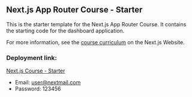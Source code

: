 ## Next.js App Router Course - Starter

This is the starter template for the Next.js App Router Course. It contains the starting code for the dashboard application.

For more information, see the [course curriculum](https://nextjs.org/learn) on the Next.js Website.


### Deployment link:
[Next.js Course - Starter](https://nextjs-dashboard-ten-rho-19.vercel.app/)

- Email: user@nextmail.com
- Password: 123456